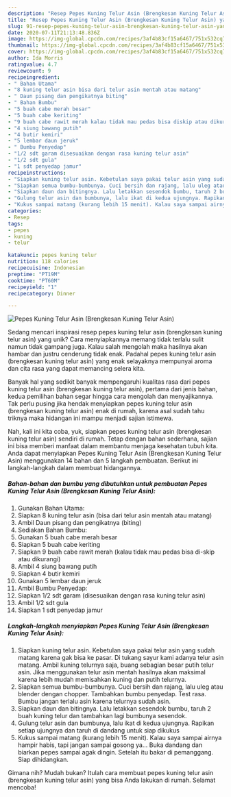 ```yaml
---
description: "Resep Pepes Kuning Telur Asin (Brengkesan Kuning Telur Asin) yang Bikin Ngiler"
title: "Resep Pepes Kuning Telur Asin (Brengkesan Kuning Telur Asin) yang Bikin Ngiler"
slug: 91-resep-pepes-kuning-telur-asin-brengkesan-kuning-telur-asin-yang-bikin-ngiler
date: 2020-07-11T21:13:48.836Z
image: https://img-global.cpcdn.com/recipes/3af4b83cf15a6467/751x532cq70/pepes-kuning-telur-asin-brengkesan-kuning-telur-asin-foto-resep-utama.jpg
thumbnail: https://img-global.cpcdn.com/recipes/3af4b83cf15a6467/751x532cq70/pepes-kuning-telur-asin-brengkesan-kuning-telur-asin-foto-resep-utama.jpg
cover: https://img-global.cpcdn.com/recipes/3af4b83cf15a6467/751x532cq70/pepes-kuning-telur-asin-brengkesan-kuning-telur-asin-foto-resep-utama.jpg
author: Ida Morris
ratingvalue: 4.7
reviewcount: 9
recipeingredient:
- " Bahan Utama"
- "8 kuning telur asin bisa dari telur asin mentah atau matang"
- " Daun pisang dan pengikatnya biting"
- " Bahan Bumbu"
- "5 buah cabe merah besar"
- "5 buah cabe keriting"
- "9 buah cabe rawit merah kalau tidak mau pedas bisa diskip atau dikurangi"
- "4 siung bawang putih"
- "4 butir kemiri"
- "5 lembar daun jeruk"
- " Bumbu Penyedap"
- "1/2 sdt garam disesuaikan dengan rasa kuning telur asin"
- "1/2 sdt gula"
- "1 sdt penyedap jamur"
recipeinstructions:
- "Siapkan kuning telur asin. Kebetulan saya pakai telur asin yang sudah matang karena gak bisa ke pasar. Di tukang sayur kami adanya telur asin matang. Ambil kuning telurnya saja, buang sebagian besar putih telur asin. Jika menggunakan telur asin mentah hasilnya akan maksimal karena lebih mudah memisahkan kuning dan putih telurnya."
- "Siapkan semua bumbu-bumbunya. Cuci bersih dan rajang, lalu uleg atau blender dengan chopper. Tambahkan bumbu penyedap. Test rasa. Bumbu jangan terlalu asin karena telurnya sudah asin."
- "Siapkan daun dan bitingnya. Lalu letakkan sesendok bumbu, taruh 2 buah kuning telur dan tambahkan lagi bumbunya sesendok."
- "Gulung telur asin dan bumbunya, lalu ikat di kedua ujungnya. Rapikan setiap ujungnya dan taruh di dandang untuk siap dikukus"
- "Kukus sampai matang (kurang lebih 15 menit). Kalau saya sampai airnya hampir habis, tapi jangan sampai gosong ya... Buka dandang dan biarkan pepes sampai agak dingin. Setelah itu bakar di pemanggang. Siap dihidangkan."
categories:
- Resep
tags:
- pepes
- kuning
- telur

katakunci: pepes kuning telur 
nutrition: 118 calories
recipecuisine: Indonesian
preptime: "PT19M"
cooktime: "PT60M"
recipeyield: "1"
recipecategory: Dinner

---
```



![Pepes Kuning Telur Asin (Brengkesan Kuning Telur Asin)](https://img-global.cpcdn.com/recipes/3af4b83cf15a6467/751x532cq70/pepes-kuning-telur-asin-brengkesan-kuning-telur-asin-foto-resep-utama.jpg)

Sedang mencari inspirasi resep pepes kuning telur asin (brengkesan kuning telur asin) yang unik? Cara menyiapkannya memang tidak terlalu sulit namun tidak gampang juga. Kalau salah mengolah maka hasilnya akan hambar dan justru cenderung tidak enak. Padahal pepes kuning telur asin (brengkesan kuning telur asin) yang enak selayaknya mempunyai aroma dan cita rasa yang dapat memancing selera kita.



Banyak hal yang sedikit banyak mempengaruhi kualitas rasa dari pepes kuning telur asin (brengkesan kuning telur asin), pertama dari jenis bahan, kedua pemilihan bahan segar hingga cara mengolah dan menyajikannya. Tak perlu pusing jika hendak menyiapkan pepes kuning telur asin (brengkesan kuning telur asin) enak di rumah, karena asal sudah tahu triknya maka hidangan ini mampu menjadi sajian istimewa.


Nah, kali ini kita coba, yuk, siapkan pepes kuning telur asin (brengkesan kuning telur asin) sendiri di rumah. Tetap dengan bahan sederhana, sajian ini bisa memberi manfaat dalam membantu menjaga kesehatan tubuh kita. Anda dapat menyiapkan Pepes Kuning Telur Asin (Brengkesan Kuning Telur Asin) menggunakan 14 bahan dan 5 langkah pembuatan. Berikut ini langkah-langkah dalam membuat hidangannya.

<!--inarticleads1-->

##### Bahan-bahan dan bumbu yang dibutuhkan untuk pembuatan Pepes Kuning Telur Asin (Brengkesan Kuning Telur Asin):

1. Gunakan  Bahan Utama:
1. Siapkan 8 kuning telur asin (bisa dari telur asin mentah atau matang)
1. Ambil  Daun pisang dan pengikatnya (biting)
1. Sediakan  Bahan Bumbu:
1. Gunakan 5 buah cabe merah besar
1. Siapkan 5 buah cabe keriting
1. Siapkan 9 buah cabe rawit merah (kalau tidak mau pedas bisa di-skip atau dikurangi)
1. Ambil 4 siung bawang putih
1. Siapkan 4 butir kemiri
1. Gunakan 5 lembar daun jeruk
1. Ambil  Bumbu Penyedap:
1. Siapkan 1/2 sdt garam (disesuaikan dengan rasa kuning telur asin)
1. Ambil 1/2 sdt gula
1. Siapkan 1 sdt penyedap jamur




<!--inarticleads2-->

##### Langkah-langkah menyiapkan Pepes Kuning Telur Asin (Brengkesan Kuning Telur Asin):

1. Siapkan kuning telur asin. Kebetulan saya pakai telur asin yang sudah matang karena gak bisa ke pasar. Di tukang sayur kami adanya telur asin matang. Ambil kuning telurnya saja, buang sebagian besar putih telur asin. Jika menggunakan telur asin mentah hasilnya akan maksimal karena lebih mudah memisahkan kuning dan putih telurnya.
1. Siapkan semua bumbu-bumbunya. Cuci bersih dan rajang, lalu uleg atau blender dengan chopper. Tambahkan bumbu penyedap. Test rasa. Bumbu jangan terlalu asin karena telurnya sudah asin.
1. Siapkan daun dan bitingnya. Lalu letakkan sesendok bumbu, taruh 2 buah kuning telur dan tambahkan lagi bumbunya sesendok.
1. Gulung telur asin dan bumbunya, lalu ikat di kedua ujungnya. Rapikan setiap ujungnya dan taruh di dandang untuk siap dikukus
1. Kukus sampai matang (kurang lebih 15 menit). Kalau saya sampai airnya hampir habis, tapi jangan sampai gosong ya... Buka dandang dan biarkan pepes sampai agak dingin. Setelah itu bakar di pemanggang. Siap dihidangkan.




Gimana nih? Mudah bukan? Itulah cara membuat pepes kuning telur asin (brengkesan kuning telur asin) yang bisa Anda lakukan di rumah. Selamat mencoba!
